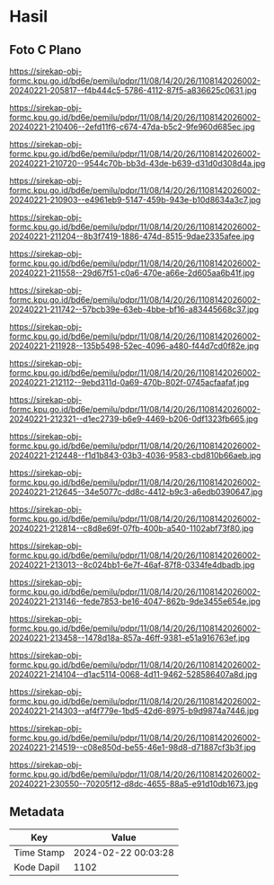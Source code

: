 # Hasil

## Foto C Plano

https://sirekap-obj-formc.kpu.go.id/bd6e/pemilu/pdpr/11/08/14/20/26/1108142026002-20240221-205817--f4b444c5-5786-4112-87f5-a836625c0631.jpg

https://sirekap-obj-formc.kpu.go.id/bd6e/pemilu/pdpr/11/08/14/20/26/1108142026002-20240221-210406--2efd11f6-c674-47da-b5c2-9fe960d685ec.jpg

https://sirekap-obj-formc.kpu.go.id/bd6e/pemilu/pdpr/11/08/14/20/26/1108142026002-20240221-210720--9544c70b-bb3d-43de-b639-d31d0d308d4a.jpg

https://sirekap-obj-formc.kpu.go.id/bd6e/pemilu/pdpr/11/08/14/20/26/1108142026002-20240221-210903--e4961eb9-5147-459b-943e-b10d8634a3c7.jpg

https://sirekap-obj-formc.kpu.go.id/bd6e/pemilu/pdpr/11/08/14/20/26/1108142026002-20240221-211204--8b3f7419-1886-474d-8515-9dae2335afee.jpg

https://sirekap-obj-formc.kpu.go.id/bd6e/pemilu/pdpr/11/08/14/20/26/1108142026002-20240221-211558--29d67f51-c0a6-470e-a66e-2d605aa6b41f.jpg

https://sirekap-obj-formc.kpu.go.id/bd6e/pemilu/pdpr/11/08/14/20/26/1108142026002-20240221-211742--57bcb39e-63eb-4bbe-bf16-a83445668c37.jpg

https://sirekap-obj-formc.kpu.go.id/bd6e/pemilu/pdpr/11/08/14/20/26/1108142026002-20240221-211928--135b5498-52ec-4096-a480-f44d7cd0f82e.jpg

https://sirekap-obj-formc.kpu.go.id/bd6e/pemilu/pdpr/11/08/14/20/26/1108142026002-20240221-212112--9ebd311d-0a69-470b-802f-0745acfaafaf.jpg

https://sirekap-obj-formc.kpu.go.id/bd6e/pemilu/pdpr/11/08/14/20/26/1108142026002-20240221-212321--d1ec2739-b6e9-4469-b206-0df1323fb665.jpg

https://sirekap-obj-formc.kpu.go.id/bd6e/pemilu/pdpr/11/08/14/20/26/1108142026002-20240221-212448--f1d1b843-03b3-4036-9583-cbd810b66aeb.jpg

https://sirekap-obj-formc.kpu.go.id/bd6e/pemilu/pdpr/11/08/14/20/26/1108142026002-20240221-212645--34e5077c-dd8c-4412-b9c3-a6edb0390647.jpg

https://sirekap-obj-formc.kpu.go.id/bd6e/pemilu/pdpr/11/08/14/20/26/1108142026002-20240221-212814--c8d8e69f-07fb-400b-a540-1102abf73f80.jpg

https://sirekap-obj-formc.kpu.go.id/bd6e/pemilu/pdpr/11/08/14/20/26/1108142026002-20240221-213013--8c024bb1-6e7f-46af-87f8-0334fe4dbadb.jpg

https://sirekap-obj-formc.kpu.go.id/bd6e/pemilu/pdpr/11/08/14/20/26/1108142026002-20240221-213146--fede7853-be16-4047-862b-9de3455e654e.jpg

https://sirekap-obj-formc.kpu.go.id/bd6e/pemilu/pdpr/11/08/14/20/26/1108142026002-20240221-213458--1478d18a-857a-46ff-9381-e51a916763ef.jpg

https://sirekap-obj-formc.kpu.go.id/bd6e/pemilu/pdpr/11/08/14/20/26/1108142026002-20240221-214104--d1ac5114-0068-4d11-9462-528586407a8d.jpg

https://sirekap-obj-formc.kpu.go.id/bd6e/pemilu/pdpr/11/08/14/20/26/1108142026002-20240221-214303--af4f779e-1bd5-42d6-8975-b9d9874a7446.jpg

https://sirekap-obj-formc.kpu.go.id/bd6e/pemilu/pdpr/11/08/14/20/26/1108142026002-20240221-214519--c08e850d-be55-46e1-98d8-d71887cf3b3f.jpg

https://sirekap-obj-formc.kpu.go.id/bd6e/pemilu/pdpr/11/08/14/20/26/1108142026002-20240221-230550--70205f12-d8dc-4655-88a5-e91d10db1673.jpg


## Metadata

| Key        | Value               |
| ---------- | ------------------- |
| Time Stamp | 2024-02-22 00:03:28 |
| Kode Dapil | 1102                |




